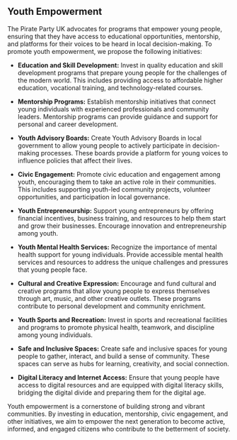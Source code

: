 ## Youth Empowerment

The Pirate Party UK advocates for programs that empower young people, ensuring that they have access to educational opportunities, mentorship, and platforms for their voices to be heard in local decision-making. To promote youth empowerment, we propose the following initiatives:

- **Education and Skill Development:** Invest in quality education and skill development programs that prepare young people for the challenges of the modern world. This includes providing access to affordable higher education, vocational training, and technology-related courses.

- **Mentorship Programs:** Establish mentorship initiatives that connect young individuals with experienced professionals and community leaders. Mentorship programs can provide guidance and support for personal and career development.

- **Youth Advisory Boards:** Create Youth Advisory Boards in local government to allow young people to actively participate in decision-making processes. These boards provide a platform for young voices to influence policies that affect their lives.

- **Civic Engagement:** Promote civic education and engagement among youth, encouraging them to take an active role in their communities. This includes supporting youth-led community projects, volunteer opportunities, and participation in local governance.

- **Youth Entrepreneurship:** Support young entrepreneurs by offering financial incentives, business training, and resources to help them start and grow their businesses. Encourage innovation and entrepreneurship among youth.

- **Youth Mental Health Services:** Recognize the importance of mental health support for young individuals. Provide accessible mental health services and resources to address the unique challenges and pressures that young people face.

- **Cultural and Creative Expression:** Encourage and fund cultural and creative programs that allow young people to express themselves through art, music, and other creative outlets. These programs contribute to personal development and community enrichment.

- **Youth Sports and Recreation:** Invest in sports and recreational facilities and programs to promote physical health, teamwork, and discipline among young individuals.

- **Safe and Inclusive Spaces:** Create safe and inclusive spaces for young people to gather, interact, and build a sense of community. These spaces can serve as hubs for learning, creativity, and social connection.

- **Digital Literacy and Internet Access:** Ensure that young people have access to digital resources and are equipped with digital literacy skills, bridging the digital divide and preparing them for the digital age.

Youth empowerment is a cornerstone of building strong and vibrant communities. By investing in education, mentorship, civic engagement, and other initiatives, we aim to empower the next generation to become active, informed, and engaged citizens who contribute to the betterment of society.
